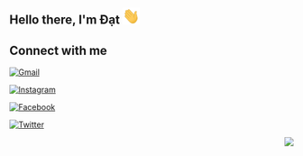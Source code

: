 <h2> Hello there, I'm Đạt <img src="https://raw.githubusercontent.com/ABSphreak/ABSphreak/master/gifs/Hi.gif" width="30px"></h2>

<h2>Connect with me </h2>

[![Gmail](https://img.shields.io/badge/Gmail-D14836?style=for-the-badge&logo=gmail&logoColor&url=https://gmail.com/)](mailto:thanhledatomon@gmail.com)

[![Instagram](https://img.shields.io/badge/Instagram-E4405F?style=for-the-badge&logo=instagram&logoColor=white&url=https://www.instagram.com/__thanh.dat__/)](https://www.instagram.com/__thanh.dat__/)

[![Facebook](https://img.shields.io/facebook/url?label=Facebook&logo=facebook&url=https://www.facebook.com/datle243/)](https://www.facebook.com/datle243/)

[![Twitter](https://img.shields.io/badge/Twitter-1DA1F2?style=for-the-badge&logo=twitter&logoColor=white&url=https://twitter.com/thanhdat24)](https://twitter.com/thanhdat24)

<img align='right' src="https://github-readme-stats.vercel.app/api?username=thanhdat24&show_icons=true">
<!--
**thanhdat24/thanhdat24** is a ✨ _special_ ✨ repository because its `README.md` (this file) appears on your GitHub profile.

Here are some ideas to get you started:

- 🔭 I’m currently working on ...
- 🌱 I’m currently learning ...
- 👯 I’m looking to collaborate on ...
- 🤔 I’m looking for help with ...
- 💬 Ask me about ...
- 📫 How to reach me: ...
- 😄 Pronouns: ...
- ⚡ Fun fact: ...
-->
